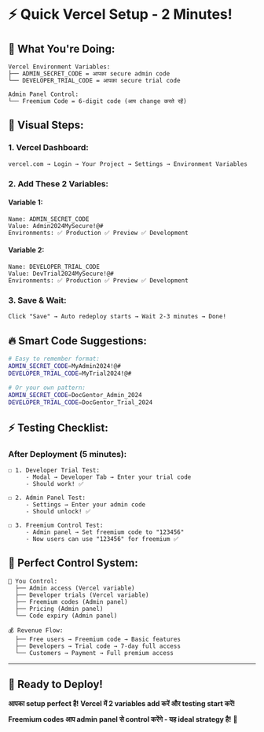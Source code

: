 # ⚡ Quick Vercel Setup - 2 Minutes!

## 🎯 **What You're Doing:**

```
Vercel Environment Variables:
├── ADMIN_SECRET_CODE = आपका secure admin code
└── DEVELOPER_TRIAL_CODE = आपका secure trial code

Admin Panel Control:
└── Freemium Code = 6-digit code (आप change करते रहें)
```

## 📱 **Visual Steps:**

### **1. Vercel Dashboard:**
```
vercel.com → Login → Your Project → Settings → Environment Variables
```

### **2. Add These 2 Variables:**

#### **Variable 1:**
```
Name: ADMIN_SECRET_CODE
Value: Admin2024MySecure!@#
Environments: ✅ Production ✅ Preview ✅ Development
```

#### **Variable 2:**
```
Name: DEVELOPER_TRIAL_CODE  
Value: DevTrial2024MySecure!@#
Environments: ✅ Production ✅ Preview ✅ Development
```

### **3. Save & Wait:**
```
Click "Save" → Auto redeploy starts → Wait 2-3 minutes → Done!
```

## 🔥 **Smart Code Suggestions:**

```bash
# Easy to remember format:
ADMIN_SECRET_CODE=MyAdmin2024!@#
DEVELOPER_TRIAL_CODE=MyTrial2024!@#

# Or your own pattern:
ADMIN_SECRET_CODE=DocGentor_Admin_2024
DEVELOPER_TRIAL_CODE=DocGentor_Trial_2024
```

## ⚡ **Testing Checklist:**

### **After Deployment (5 minutes):**
```
☐ 1. Developer Trial Test:
     - Modal → Developer Tab → Enter your trial code
     - Should work! ✅

☐ 2. Admin Panel Test:
     - Settings → Enter your admin code
     - Should unlock! ✅

☐ 3. Freemium Control Test:
     - Admin panel → Set freemium code to "123456"
     - Now users can use "123456" for freemium ✅
```

## 🎉 **Perfect Control System:**

```
🔐 You Control:
  ├── Admin access (Vercel variable)
  ├── Developer trials (Vercel variable)
  ├── Freemium codes (Admin panel)
  ├── Pricing (Admin panel)
  └── Code expiry (Admin panel)

💰 Revenue Flow:
  ├── Free users → Freemium code → Basic features
  ├── Developers → Trial code → 7-day full access  
  └── Customers → Payment → Full premium access
```

---

## 🚀 **Ready to Deploy!**

**आपका setup perfect है! Vercel में 2 variables add करें और testing start करें!** 

**Freemium codes आप admin panel से control करेंगे - यह ideal strategy है!** 🎯